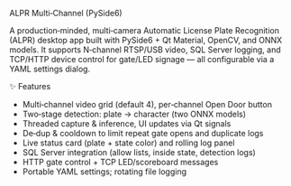 ﻿ALPR Multi‑Channel (PySide6)

A production‑minded, multi‑camera Automatic License Plate Recognition (ALPR) desktop app built with PySide6 + Qt Material, OpenCV, and ONNX models. It supports N‑channel RTSP/USB video, SQL Server logging, and TCP/HTTP device control for gate/LED signage — all configurable via a YAML settings dialog.

✨ Features

- Multi‑channel video grid (default 4), per‑channel Open Door button
- Two‑stage detection: plate → character (two ONNX models)
- Threaded capture & inference, UI updates via Qt signals
- De‑dup & cooldown to limit repeat gate opens and duplicate logs
- Live status card (plate + state color) and rolling log panel
- SQL Server integration (allow lists, inside state, detection logs)
- HTTP gate control + TCP LED/scoreboard messages
- Portable YAML settings; rotating file logging
